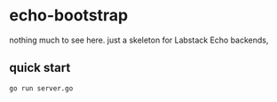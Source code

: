 # echo-bootstrap

nothing much to see here. just a skeleton for Labstack Echo backends,

## quick start 

```bash
go run server.go
```

